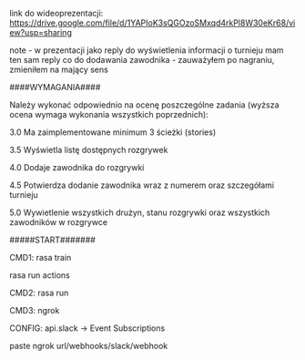 link do wideoprezentacji: https://drive.google.com/file/d/1YAPIoK3sQGOzoSMxqd4rkPl8W30eKr68/view?usp=sharing

note - w prezentacji jako reply do wyświetlenia informacji o turnieju mam ten sam reply co do dodawania zawodnika - zauważyłem po nagraniu, zmieniłem na mający sens


####WYMAGANIA####

Należy wykonać odpowiednio na ocenę poszczególne zadania (wyższa ocena wymaga wykonania wszystkich poprzednich):

3.0 Ma zaimplementowane minimum 3 ścieżki (stories)

3.5 Wyświetla listę dostępnych rozgrywek

4.0 Dodaje zawodnika do rozgrywki

4.5 Potwierdza dodanie zawodnika wraz z numerem oraz szczegółami turnieju

5.0 Wywietlenie wszystkich drużyn, stanu rozgrywki oraz wszystkich zawodników w rozgrywce


#####START#######


CMD1:
rasa train

rasa run actions

CMD2:
rasa run

CMD3:
ngrok

CONFIG:
api.slack ->  Event Subscriptions

paste ngrok url/webhooks/slack/webhook
